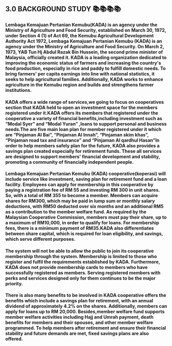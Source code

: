 ## 3.0 BACKGROUND STUDY 📚📚📚📚

#### Lembaga Kemajuan Pertanian Kemubu(KADA) is an agency under the Ministry of Agriculture and Food Security, established on March 30, 1972, under Section 4 (1) of Act 69, the Kemubu Agricultural Development Authority Act 1972, Lembaga Kemajuan Pertanian Kemubu (KADA) is an agency under the Ministry of Agriculture and Food Security. On March 2, 1973, YAB Tun Hj Abdul Razak Bin Hussein, the second prime minister of Malaysia, officially created it. KADA is a leading organization dedicated to improving the economic status of farmers and increasing the country's food production, especially in rice and paddy to fulfill domestic needs. To bring farmers' per capita earnings into line with national statistics, it seeks to help agricultural families. Additionally, KADA works to enhance agriculture in the Kemubu region and builds and strengthens farmer institutions.  

#### KADA offers a wide range of services,we going to focus on cooperatives section that KADA held to open an investment space for the members registered under it.KADA offers its members that registered under the cooperative a variety of financial benefits,including investment such as “Modal Syer” and “Modal Yuran” ,loans to support personal and business needs.The are five main loan plan for member registered under it which are “Pinjaman Al Bai”, “Pinjaman Al Innah”, “Pinjaman skim khas”, “Pinjaman road tax and insurance” and “Pinjaman Al qardhul Hasan”In order to help members safely plan for the future, KADA also provides a savings plan created especially for retirement funds. These all services are designed to support members' financial development and stability, promoting a community of financially independent people. 

#### Lembaga Kemajuan Pertanian Kemubu (KADA) cooperative(koperasi) will include service like investment, saving plan for retirement fund and a loan facility. Employees can apply for membership in this cooperative by paying a registration fee of RM 55 and investing RM 300 in unit shares. So, with a total of RM 355 to become a member. Members can acquire shares for RM300, which may be paid in lump sum or monthly salary deductions, with RM50 deducted over six months and an additional RM5 as a contribution to the member welfare fund. As required by the Malaysian Cooperative Commission, members must pay their share, up to a maximum of RM10,000, in order to qualify for loans. For membership fees, there is a minimum payment of RM35.KADA also differentiates between share capital, which is required for loan eligibility, and savings, which serve different purposes. 

#### The system will not be able to allow the public to join its cooperative membership through the system. Membership is limited to those who register and fulfil the requirements established by KADA. Furthermore, KADA does not provide membership cards to members who have successfully registered as members. Serving registered members with perks and services designed only for them continues to be the major priority. 

#### There is also many benefits to be involved in KADA cooperative offers the benefits which include a savings plan for retirement, with an annual dividend of approximately 4.2% on the shares. Additionally, members can apply for loans up to RM 20,000. Besides,member welfare fund supports member welfare activities including Hajj and Umrah payment, death benefits for members and their spouses, and other member welfare programmed. To help members after retirement and ensure their financial stability and future demands are met, fixed savings plans are also offered. 

 
